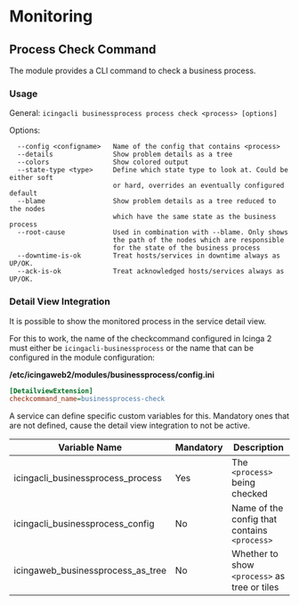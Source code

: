 # Monitoring

## Process Check Command

The module provides a CLI command to check a business process.

### Usage

General: `icingacli businessprocess process check <process> [options]`

Options:

```
  --config <configname>   Name of the config that contains <process>
  --details               Show problem details as a tree
  --colors                Show colored output
  --state-type <type>     Define which state type to look at. Could be either soft
                          or hard, overrides an eventually configured default
  --blame                 Show problem details as a tree reduced to the nodes
                          which have the same state as the business process
  --root-cause            Used in combination with --blame. Only shows
                          the path of the nodes which are responsible
                          for the state of the business process
  --downtime-is-ok        Treat hosts/services in downtime always as UP/OK.
  --ack-is-ok             Treat acknowledged hosts/services always as UP/OK.
```

### Detail View Integration

It is possible to show the monitored process in the service detail view.

For this to work, the name of the checkcommand configured in Icinga 2 must either
be `icingacli-businessprocess` or the name that can be configured in the module
configuration:

**/etc/icingaweb2/modules/businessprocess/config.ini**
```ini
[DetailviewExtension]
checkcommand_name=businessprocess-check
```

A service can define specific custom variables for this. Mandatory ones
that are not defined, cause the detail view integration to not be active.

| Variable Name                        | Mandatory | Description                                  |
|--------------------------------------|-----------|----------------------------------------------|
| icingacli\_businessprocess\_process  | Yes       | The `<process>` being checked                |
| icingacli\_businessprocess\_config   | No        | Name of the config that contains `<process>` |
| icingaweb\_businessprocess\_as\_tree | No        | Whether to show `<process>` as tree or tiles |
